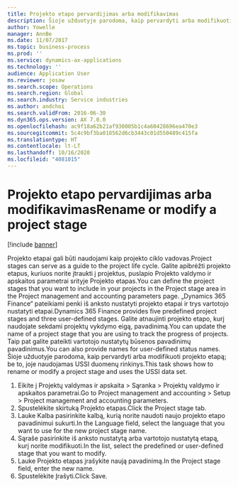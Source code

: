 ```yaml
---
title: Projekto etapo pervardijimas arba modifikavimas
description: Šioje užduotyje parodoma, kaip pervardyti arba modifikuoti projekto etapą.
author: Yowelle
manager: AnnBe
ms.date: 11/07/2017
ms.topic: business-process
ms.prod: ''
ms.service: dynamics-ax-applications
ms.technology: ''
audience: Application User
ms.reviewer: josaw
ms.search.scope: Operations
ms.search.region: Global
ms.search.industry: Service industries
ms.author: andchoi
ms.search.validFrom: 2016-06-30
ms.dyn365.ops.version: AX 7.0.0
ms.openlocfilehash: ac9f18a62b21af930005b1c4a60428696ea470e3
ms.sourcegitcommit: 5c4c9bf3ba018562d6cb3443c01d550489c415fa
ms.translationtype: HT
ms.contentlocale: lt-LT
ms.lasthandoff: 10/16/2020
ms.locfileid: "4081015"
---
```

# <a name="rename-or-modify-a-project-stage"></a><span data-ttu-id="bd0f5-103">Projekto etapo pervardijimas arba modifikavimas</span><span class="sxs-lookup"><span data-stu-id="bd0f5-103">Rename or modify a project stage</span></span>

[!include [banner](../../includes/banner.md)]

<span data-ttu-id="bd0f5-104">Projekto etapai gali būti naudojami kaip projekto ciklo vadovas.</span><span class="sxs-lookup"><span data-stu-id="bd0f5-104">Project stages can serve as a guide to the project life cycle.</span></span> <span data-ttu-id="bd0f5-105">Galite apibrėžti projekto etapus, kuriuos norite įtraukti į projektus, puslapio Projekto valdymo ir apskaitos parametrai srityje Projekto etapas.</span><span class="sxs-lookup"><span data-stu-id="bd0f5-105">You can define the project stages that you want to include in your projects in the Project stage area in the Project management and accounting parameters page.</span></span> <span data-ttu-id="bd0f5-106">„Dynamics 365 Finance“ pateikiami penki iš anksto nustatyti projekto etapai ir trys vartotojo nustatyti etapai.</span><span class="sxs-lookup"><span data-stu-id="bd0f5-106">Dynamics 365 Finance provides five predefined project stages and three user-defined stages.</span></span> <span data-ttu-id="bd0f5-107">Galite atnaujinti projekto etapo, kurį naudojate sekdami projektų vykdymo eigą, pavadinimą.</span><span class="sxs-lookup"><span data-stu-id="bd0f5-107">You can update the name of a project stage that you are using to track the progress of projects.</span></span> <span data-ttu-id="bd0f5-108">Taip pat galite pateikti vartotojo nustatytų būsenos pavadinimų pavadinimus.</span><span class="sxs-lookup"><span data-stu-id="bd0f5-108">You can also provide names for user-defined status names.</span></span> <span data-ttu-id="bd0f5-109">Šioje užduotyje parodoma, kaip pervardyti arba modifikuoti projekto etapą; be to, joje naudojamas USSI duomenų rinkinys.</span><span class="sxs-lookup"><span data-stu-id="bd0f5-109">This task shows how to rename or modify a project stage and uses the USSI data set.</span></span>

1. <span data-ttu-id="bd0f5-110">Eikite į Projektų valdymas ir apskaita > Sąranka > Projektų valdymo ir apskaitos parametrai.</span><span class="sxs-lookup"><span data-stu-id="bd0f5-110">Go to Project management and accounting > Setup > Project management and accounting parameters.</span></span>
2. <span data-ttu-id="bd0f5-111">Spustelėkite skirtuką Projekto etapas.</span><span class="sxs-lookup"><span data-stu-id="bd0f5-111">Click the Project stage tab.</span></span>
3. <span data-ttu-id="bd0f5-112">Lauke Kalba pasirinkite kalbą, kurią norite naudoti naujo projekto etapo pavadinimui sukurti.</span><span class="sxs-lookup"><span data-stu-id="bd0f5-112">In the Language field, select the language that you want to use for the new project stage name.</span></span>
4. <span data-ttu-id="bd0f5-113">Sąraše pasirinkite iš anksto nustatytą arba vartotojo nustatytą etapą, kurį norite modifikuoti.</span><span class="sxs-lookup"><span data-stu-id="bd0f5-113">In the list, select the predefined or user-defined stage that you want to modify.</span></span> 
5. <span data-ttu-id="bd0f5-114">Lauke Projekto etapas įrašykite naują pavadinimą.</span><span class="sxs-lookup"><span data-stu-id="bd0f5-114">In the Project stage field, enter the new name.</span></span>
6. <span data-ttu-id="bd0f5-115">Spustelėkite Įrašyti.</span><span class="sxs-lookup"><span data-stu-id="bd0f5-115">Click Save.</span></span>
